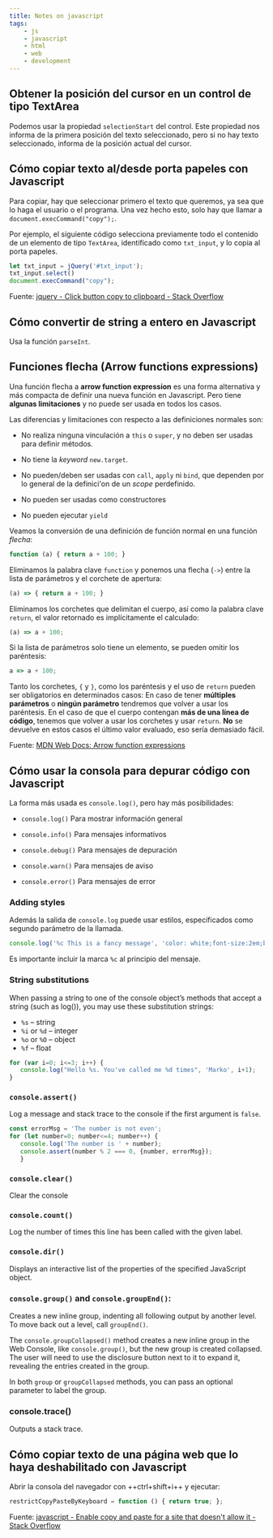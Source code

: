 ```yaml
---
title: Notes on javascript
tags:
    - js
    - javascript
    - html
    - web
    - development
---
```



## Obtener la posición del cursor en un control de tipo TextArea

Podemos usar la propiedad `selectionStart` del control. Este propiedad
nos informa de la primera posición del texto seleccionado, pero
si no hay texto seleccionado, informa de la posición actual del cursor.


## Cómo copiar texto al/desde porta papeles con Javascript

Para copiar, hay que seleccionar primero el texto que queremos, ya sea que lo
haga el usuario o el programa. Una vez hecho esto, solo hay que llamar a
`document.execCommand("copy");`.

Por ejemplo, el siguiente código selecciona previamente todo el contenido de un
elemento de tipo `TextArea`, identificado como `txt_input`, y lo copia al
porta papeles.

```js
let txt_input = jQuery('#txt_input');
txt_input.select()
document.execCommand("copy");
```

Fuente: [jquery - Click button copy to clipboard - Stack Overflow](https://stackoverflow.com/questions/22581345/click-button-copy-to-clipboard)


## Cómo convertir de string a entero en Javascript

Usa la función `parseInt`.


## Funciones flecha (Arrow functions expressions)

Una función flecha a **arrow function expression** es una forma alternativa y
más compacta de definir una nueva función en Javascript. Pero tiene **algunas
limitaciones** y no puede ser usada en todos los casos.

Las diferencias y limitaciones con respecto a las definiciones normales son:

- No realiza ninguna vinculación a `this` o `super`, y no deben ser usadas para
  definir métodos.

- No tiene la _keyword_ `new.target`.

- No pueden/deben ser usadas con `call`, `apply` ni `bind`, que dependen por lo
  general de la definici'on de un _scope_ perdefinido.

- No pueden ser usadas como constructores

- No pueden ejecutar `yield`

Veamos la conversión de una definición de función normal en una función
_flecha_:


```js
function (a) { return a + 100; }
```

Eliminamos la palabra clave `function` y ponemos una flecha (`->`) entre la
lista de parámetros y el corchete de apertura:

```js
(a) => { return a + 100; }
```

Eliminamos los corchetes que delimitan el cuerpo, así como la palabra clave
`return`, el valor retornado es implícitamente el calculado:

```js
(a) => a + 100;
```

Si la lista de parámetros solo tiene un elemento, se pueden omitir los paréntesis:

```js
a => a + 100;
```

Tanto los corchetes, `{` y `}`, como los paréntesis y el uso de `return` pueden
ser obligatorios en determinados casos: En caso de tener **múltiples
parámetros** o **ningún parámetro** tendremos que volver a usar los paréntesis.
En el caso de que el cuerpo contengan **más de una línea de código**, tenemos
que volver a usar los corchetes y usar `return`. **No** se devuelve en estos
casos el último valor evaluado, eso sería demasiado fácil.

Fuente: [MDN Web Docs: Arrow function expressions](https://developer.mozilla.org/en-US/docs/Web/JavaScript/Reference/Functions/Arrow_functions)


## Cómo usar la consola para depurar código con Javascript

La forma más usada es `console.log()`, pero hay más posibilidades:

- `console.log()` Para mostrar información general

- `console.info()` Para mensajes informativos

- `console.debug()` Para mensajes de depuración

- `console.warn()` Para mensajes de aviso

- `console.error()` Para mensajes de error


### Adding styles

Además la salida de `console.log` puede usar estilos, especificados como segundo parámetro
de la llamada.

```js
console.log('%c This is a fancy message', 'color: white;font-size:2em;background:teal')
```

Es importante incluir la marca `%c` al principio del mensaje.


### String substitutions

When passing a string to one of the console object’s methods that accept a
string (such as log()), you may use these substitution strings:

- `%s` – string
- `%i` or `%d` – integer
- `%o` or `%O` – object
- `%f` – float

```js
for (var i=0; i<=3; i++) {
   console.log("Hello %s. You've called me %d times", 'Marko', i+1);
}
```

### `console.assert()`

Log a message and stack trace to the console if the first argument is `false`.

```js
const errorMsg = 'The number is not even';
for (let number=0; number<=4; number++) {
   console.log('The number is ' + number);
   console.assert(number % 2 === 0, {number, errorMsg});
   }
```

### `console.clear()`

Clear the console

### `console.count()`

Log the number of times this line has been called with the given label.

### `console.dir()`

Displays an interactive list of the properties of the specified JavaScript object.

### `console.group()` and `console.groupEnd()`:

Creates a new inline group, indenting all following output by another 
level. To move back out a level, call `groupEnd()`.

The `console.groupCollapsed()` method creates a new inline group in the Web
Console, like `console.group()`, but the new group is created collapsed.
The user will need to use the disclosure button next to it to expand it,
revealing the entries created in the group.

In both `group` or `groupCollapsed` methods, you can pass an optional
parameter to label the group.

### console.trace()

Outputs a stack trace.

## Cómo copiar texto de una página web que lo haya deshabilitado con Javascript

Abrir la consola del navegador con ++ctrl+shift+i++ y ejecutar:

```js
restrictCopyPasteByKeyboard = function () { return true; };
```

Fuente: [javascript - Enable copy and paste for a site that doesn&#39;t allow it - Stack Overflow](https://stackoverflow.com/questions/55315209/enable-copy-and-paste-for-a-site-that-doesnt-allow-it)
